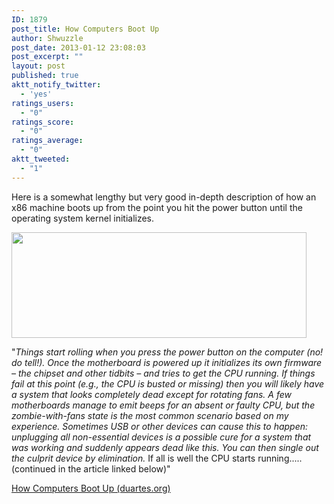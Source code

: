 ```yaml
---
ID: 1879
post_title: How Computers Boot Up
author: Shwuzzle
post_date: 2013-01-12 23:08:03
post_excerpt: ""
layout: post
published: true
aktt_notify_twitter:
  - 'yes'
ratings_users:
  - "0"
ratings_score:
  - "0"
ratings_average:
  - "0"
aktt_tweeted:
  - "1"
---
```

Here is a somewhat lengthy but very good in-depth description of how an x86 machine boots up from the point you hit the power button until the operating system kernel initializes.

<a href="http://shwuzzle.com/wp-content/uploads/2013/01/bootProcess.png"><img class="alignnone  wp-image-1880" title="bootProcess" src="http://shwuzzle.com/wp-content/uploads/2013/01/bootProcess.png" alt="" width="472" height="169" /></a>

"<em>Things start rolling when you press the power button on the computer (no! do tell!). Once the motherboard is powered up it initializes its own firmware – the chipset and other tidbits – and tries to get the CPU running. If things fail at this point (e.g., the CPU is busted or missing) then you will likely have a system that looks completely dead except for rotating fans. A few motherboards manage to emit beeps for an absent or faulty CPU, but the zombie-with-fans state is the most common scenario based on my experience. Sometimes USB or other devices can cause this to happen: unplugging all non-essential devices is a possible cure for a system that was working and suddenly appears dead like this. You can then single out the culprit device by elimination.</em> If all is well the CPU starts running..... (continued in the article linked below)"

<a href="http://duartes.org/gustavo/blog/post/how-computers-boot-up">How Computers Boot Up (duartes.org)</a>

